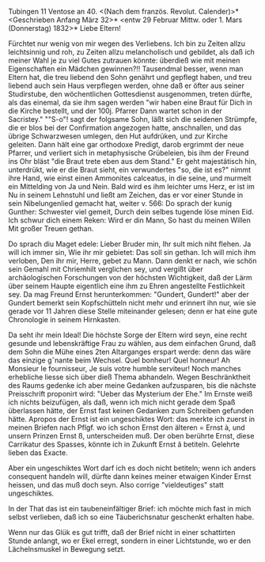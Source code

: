 Tubingen 11 Ventose an 40.
 <(Nach dem französ. Revolut. Calender)>*
 <Geschrieben Anfang März 32>*
 <entw 29 Februar Mittw. oder 1. Mars (Donnerstag) 1832>*
Liebe Eltern!

Fürchtet nur wenig von mir wegen des Verliebens. Ich bin zu Zeiten allzu leichtsinnig und roh, zu Zeiten allzu melancholisch und gebildet, als daß ich meiner Wahl je zu viel Gutes zutrauen könnte: überdieß wie mit meinen Eigenschaften ein Mädchen gewinnen?!! Tausendmal besser, wenn man Eltern hat, die treu liebend den Sohn genährt und gepflegt haben, und treu liebend auch sein Haus verpflegen werden, ohne daß er öfter aus seiner Studirstube, den wöchentlichen Gottesdienst ausgenommen, treten dürfte, als das einemal, da sie ihm sagen werden "wir haben eine Braut für Dich in die Kirche bestellt, und der 100j. Pfarrer Dann wartet schon in der Sacristey." ""S-o"! sagt der folgsame Sohn, läßt sich die seidenen Strümpfe, die er blos bei der Confirmation angezogen hatte, anschnallen, und das übrige Schwarzwesen umlegen, den Hut aufdrüken, und zur Kirche geleiten. Dann hält eine gar orthodoxe Predigt, darob ergrimmt der neue Pfarrer, und verliert sich in metaphysische Grübeleien, bis ihm der Freund ins Ohr bläst "die Braut trete eben aus dem Stand." Er geht majestätisch hin, unterdrükt, wie er die Braut sieht, ein verwundertes "so, die ist es?" nimmt ihre Hand, wie einst einen Ammonites calceatus, in die seine, und murmelt ein Mittelding von Ja und Nein. Bald wird es ihm leichter ums Herz, er ist im Nu in seinem Lehnstuhl und ließt am Zeichen, das er vor einer Stunde in sein Nibelungenlied gemacht hat, weiter v. 566:
 Do sprach der kunig Gunther: Schwester viel gemeit,
 Durch dein selbes tugende löse minen Eid.
 Ich schwur dich einem Reken: Wird er din Mann,
 So hast du meinen Willen Mit großer Treuen gethan.

 Do sprach diu Maget edele: Lieber Bruder min,
 Ihr sult mich niht flehen. Ja will ich immer sin,
 Wie ihr mir gebietet: Das soll sin gethan.
 Ich will mich ihm verloben, Den ihr mir, Herre, gebet zu Mann. Dann denkt er nach, wie schön sein Gemahl mit Chriemhilt verglichen sey, und vergißt über archäologischen Forschungen von der höchsten Wichtigkeit, daß der Lärm über seinem Haupte eigentlich eine ihm zu Ehren angestellte Festlichkeit sey. Da mag Freund Ernst herunterkommen: "Gundert, Gundert!" aber der Gundert bemerkt sein Kopfschütteln nicht mehr und erinnert ihn nur, wie sie gerade vor 11 Jahren diese Stelle miteinander gelesen; denn er hat eine gute Chronologie in seinem Hirnkasten.

Da seht ihr mein Ideal! Die höchste Sorge der Eltern wird seyn, eine recht gesunde und lebenskräftige Frau zu wählen, aus dem einfachen Grund, daß dem Sohn die Mühe eines 2ten Altarganges erspart werde: denn das wäre das einzige gˆnante beim Wechsel.
 Quel bonheur!
 Quel honneur!
 Ah Monsieur le fournisseur,
 Je suis votre humble serviteur!
Noch manches erhebliche liesse sich über dieß Thema abhandeln. Wegen Beschränktheit des Raums gedenke ich aber meine Gedanken aufzusparen, bis die nächste Preisschrift proponirt wird: "Ueber das Mysterium der Ehe." 
Im Ernste weiß ich nichts beizufügen, als daß, wenn ich mich nicht gerade dem Spaß überlassen hätte, der Ernst fast keinen Gedanken zum Schreiben gefunden hätte. Apropos der Ernst ist ein ungeschiktes Wort: das merkte ich zuerst in meinen Briefen nach Pflgf. wo ich schon Ernst den älteren = Ernst à, und unsern Prinzen Ernst ß, unterscheiden muß. Der oben berührte Ernst, diese Carrikatur des Spasses, könnte ich in Zukunft Ernst â betiteln. Gelehrte lieben das Exacte.

Aber ein ungeschiktes Wort darf ich es doch nicht betiteln; wenn ich anders consequent handeln will, dürfte dann keines meiner etwaigen Kinder Ernst heissen, und das muß doch seyn. Also corrige "vieldeutiges" statt ungeschiktes.

In der That das ist ein taubeneinfältiger Brief: ich möchte mich fast in mich selbst verlieben, daß ich so eine Täuberichsnatur geschenkt erhalten habe.

Wenn nur das Glük es gut trifft, daß der Brief nicht in einer schattirten Stunde anlangt, wo er Ekel erregt, sondern in einer Lichtstunde, wo er den Lächelnsmuskel in Bewegung setzt.
